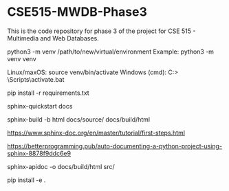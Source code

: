 # CSE515-MWDB-Phase3
This is the code repository for phase 3 of the project for CSE 515 - Multimedia and Web Databases. 

python3 -m venv /path/to/new/virtual/environment
Example: python3 -m venv venv

Linux/maxOS: source venv/bin/activate
Windows (cmd): C:\> <venv>\Scripts\activate.bat

pip install -r requirements.txt

sphinx-quickstart docs

sphinx-build -b html docs/source/ docs/build/html

https://www.sphinx-doc.org/en/master/tutorial/first-steps.html

https://betterprogramming.pub/auto-documenting-a-python-project-using-sphinx-8878f9ddc6e9


sphinx-apidoc -o docs/build/html src/

pip install -e .